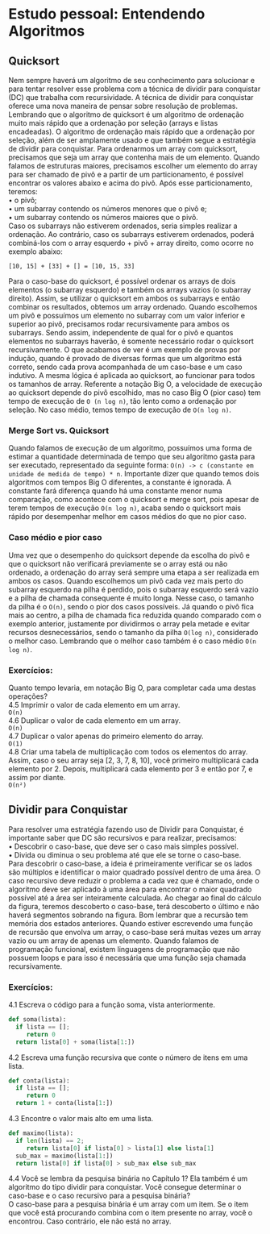 # Estudo pessoal: Entendendo Algoritmos

## Quicksort
Nem sempre haverá um algoritmo de seu conhecimento para solucionar e para tentar resolver esse problema com a técnica de dividir para conquistar (DC) que trabalha com recursividade. A técnica de dividir para conquistar oferece uma nova maneira de pensar sobre resolução de problemas. 
Lembrando que o algoritmo de quicksort é um algoritmo de ordenação muito mais rápido que a ordenação por seleção (arrays e listas encadeadas). 
O algoritmo de ordenação mais rápido que a ordenação por seleção, além de ser amplamente usado e que também segue a estratégia de dividir para conquistar.
Para ordenarmos um array com quicksort, precisamos que seja um array que contenha mais de um elemento. Quando falamos de estruturas maiores, precisamos escolher um elemento do array para ser chamado de pivô e a partir de um particionamento, é possível encontrar os valores abaixo e acima do pivô. Após esse particionamento, teremos: 
</br>
• o pivô;
</br>
• um subarray contendo os números menores que o pivô e;
</br>
• um subarray contendo os números maiores que o pivô.
</br>
Caso os subarrays não estiverem ordenados, seria simples realizar a ordenação. Ao contrário, caso os subarrays estiverem ordenados, poderá combiná-los com o array esquerdo + pivô + array direito, como ocorre no exemplo abaixo: 

```
[10, 15] + [33] + [] = [10, 15, 33]
```

Para o caso-base do quicksort, é possível ordenar os arrays de dois elementos (o subarray esquerdo) e também os arrays vazios (o subarray direito). Assim, se utilizar o quicksort em ambos os subarrays e então combinar os resultados, obtemos um array ordenado. 
Quando escolhemos um pivô e possuímos um elemento no subarray com um valor inferior e superior ao pivô, precisamos rodar recursivamente para ambos os subarrays. Sendo assim, independente de qual for o pivô e quantos elementos no subarrays haverão, é somente necessário rodar o quicksort recursivamente. 
O que acabamos de ver é um exemplo de provas por indução, quando é provado de diversas formas que um algoritmo está correto, sendo cada prova acompanhada de um caso-base e um caso indutivo. A mesma lógica é aplicada ao quicksort, ao funcionar para todos os tamanhos de array. 
Referente a notação Big O, a velocidade de execução ao quicksort depende do pivô escolhido, mas no caso Big O (pior caso) tem tempo de execução de ```O (n log n)```, tão lento como a ordenação por seleção. No caso médio, temos tempo de execução de ```O(n log n)```.

### Merge Sort vs. Quicksort
Quando falamos de execução de um algoritmo, possuímos uma forma de estimar a quantidade determinada de tempo que seu algoritmo gasta para ser executado, representado da seguinte forma: ```O(n) -> c (constante em unidade de medida de tempo) * n```.
Importante dizer que quando temos dois algoritmos com tempos Big O diferentes, a constante é ignorada. A constante fará diferença quando há uma constante menor numa comparação, como acontece com o quicksort e merge sort, pois apesar de terem tempos de execução ```O(n log n)```, acaba sendo o quicksort mais rápido por desempenhar melhor em casos médios do que no pior caso.

### Caso médio e pior caso
Uma vez que o desempenho do quicksort depende da escolha do pivô e que o quicksort não verificará previamente se o array está ou não ordenado, a ordenação do array será sempre uma etapa a ser realizada em ambos os casos.
Quando escolhemos um pivô cada vez mais perto do subarray esquerdo na pilha é perdido, pois o subarray esquerdo será vazio e a pilha de chamada consequente é muito longa. Nesse caso, o tamanho da pilha é o ```O(n)```, sendo o pior dos casos possíveis.
Já quando o pivô fica mais ao centro, a pilha de chamada fica reduzida quando comparado com o exemplo anterior, justamente por dividirmos o array pela metade e evitar recursos desnecessários, sendo o tamanho da pilha ```O(log n)```, considerado o melhor caso. Lembrando que o melhor caso também é o caso médio ```O(n log n)```.

### Exercícios:
  Quanto tempo levaria, em notação Big O, para completar cada uma destas operações?
  </br>
  4.5 Imprimir o valor de cada elemento em um array.
  </br>
  ```O(n)```
  </br>
  4.6 Duplicar o valor de cada elemento em um array.
  </br>
  ```O(n)```
  </br>
  4.7 Duplicar o valor apenas do primeiro elemento do array.
  </br>
  ```O(1)```
  </br>
  4.8 Criar uma tabela de multiplicação com todos os elementos do array. Assim, caso o seu array seja [2, 3, 7, 8, 10], você primeiro multiplicará cada elemento por 2. Depois, multiplicará cada elemento por 3 e então por 7, e assim por diante.
  </br>
  ```O(n²)```
  </br>

## Dividir para Conquistar
Para resolver uma estratégia fazendo uso de Dividir para Conquistar, é importante saber que DC são recursivos e para realizar, precisamos:
</br>
• Descobrir o caso-base, que deve ser o caso mais simples possível.
</br>
• Divida ou diminua o seu problema até que ele se torne o caso-base. 
</br>
Para descobrir o caso-base, a ideia é primeiramente verificar se os lados são múltiplos e identificar o maior quadrado possível dentro de uma área. O caso recursivo deve reduzir o problema a cada vez que é chamado, onde o algoritmo deve ser aplicado à uma área para encontrar o maior quadrado possível até a área ser inteiramente calculada. Ao chegar ao final do cálculo da figura, teremos descoberto o caso-base, terá descoberto o último e não haverá segmentos sobrando na figura.
Bom lembrar que a recursão tem memória dos estados anteriores. Quando estiver escrevendo uma função de recursão que envolva um array, o caso-base será muitas vezes um array vazio ou um array de apenas um elemento. 
Quando falamos de programação funcional, existem linguagens de programação que não possuem loops e para isso é necessária que uma função seja chamada recursivamente. 

### Exercícios:
  4.1 Escreva o código para a função soma, vista anteriormente.

  ```python
  def soma(lista):
    if lista == [];
       return 0
    return lista[0] + soma(lista[1:])
  ```

  4.2 Escreva uma função recursiva que conte o número de itens em uma lista.

  ```python
  def conta(lista):
    if lista == [];
       return 0
    return 1 + conta(lista[1:])
  ```

  4.3 Encontre o valor mais alto em uma lista.

  ```python
  def maximo(lista):
    if len(lista) == 2;
       return lista[0] if lista[0] > lista[1] else lista[1]
    sub_max = maximo(lista[1:])
    return lista[0] if lista[0] > sub_max else sub_max
  ```
  
  4.4 Você se lembra da pesquisa binária no Capítulo 1? Ela também é um algoritmo do tipo dividir para conquistar. Você consegue determinar o caso-base e o caso recursivo para a pesquisa binária?
  </br>
  O caso-base para a pesquisa binária é um array com um item. Se o item que você está procurando combina com o item presente no array, você o encontrou. Caso contrário, ele não está no array.
  </br>